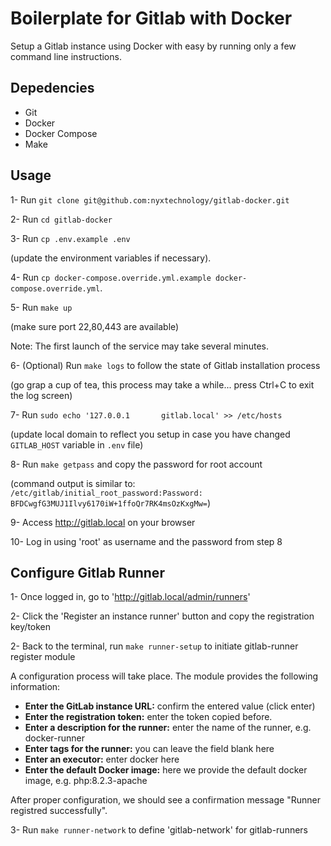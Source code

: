 # Boilerplate for Gitlab with Docker

Setup a Gitlab instance using Docker with easy by running only a few command line instructions.

## Depedencies

- Git
- Docker
- Docker Compose
- Make

## Usage

1- Run `git clone git@github.com:nyxtechnology/gitlab-docker.git`

2- Run `cd gitlab-docker`

3- Run `cp .env.example .env`

(update the environment variables if necessary).

4- Run `cp docker-compose.override.yml.example docker-compose.override.yml`.

5- Run `make up`

(make sure port 22,80,443 are available)

Note: The first launch of the service may take several minutes.

6- (Optional) Run `make logs` to follow the state of Gitlab installation process

(go grap a cup of tea, this process may take a while... press Ctrl+C to exit the log screen)

7- Run `sudo echo '127.0.0.1       gitlab.local' >> /etc/hosts`

(update local domain to reflect you setup in case you have changed `GITLAB_HOST` variable in `.env` file)

8- Run `make getpass` and copy the password for root account

(command output is similar to: `/etc/gitlab/initial_root_password:Password: BFDCwgfG3MUJ1Ilvy6170iW+1ffoQr7RK4msOzKxgMw=`)

9- Access http://gitlab.local on your browser

10- Log in using 'root' as username and the password from step 8


## Configure Gitlab Runner

1- Once logged in, go to 'http://gitlab.local/admin/runners'

2- Click the 'Register an instance runner' button and copy the registration key/token

2- Back to the terminal, run `make runner-setup` to initiate gitlab-runner register module

A configuration process will take place. The module provides the following information:

- **Enter the GitLab instance URL:** confirm the entered value (click enter)
- **Enter the registration token:** enter the token copied before.
- **Enter a description for the runner:** enter the name of the runner, e.g. docker-runner
- **Enter tags for the runner:** you can leave the field blank here
- **Enter an executor:** enter docker here
- **Enter the default Docker image:** here we provide the default docker image, e.g. php:8.2.3-apache

After proper configuration, we should see a confirmation message "Runner registred successfully".

3- Run `make runner-network` to define 'gitlab-network' for gitlab-runners

